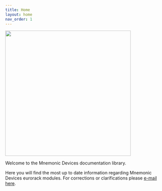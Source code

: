 ```yaml
---
title: Home
layout: home
nav_order: 1
---
```


<img src="https://mnemonicdevices.io/cdn/shop/files/5x2-rectangle_MD-Sticker_1_WEB_Bolder_Inverted.png?v=1720105555&width=400" width="400px" />

Welcome to the Mnemonic Devices documentation library.

Here you will find the most up to date information regarding Mnemonic Devices eurorack modules. For corrections or clarifications please [e-mail here](mailto:support@mnemonicdevices.io).

